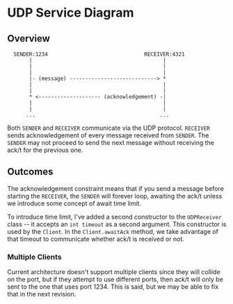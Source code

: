 # UDP Service Diagram

## Overview

```
  SENDER:1234                               RECEIVER:4321
       |                                          |
       |                                          |
       |                                          |
       |- (message) ----------------------------> *
       |                                          |
       |                                          |
       * <-------------------- (acknowledgement) -|
       |                                          |
       |                                          |
      ...                                        ...
```

Both `SENDER` and `RECEIVER` communicate via the UDP protocol. `RECEIVER` sends
acknowledgement of every message received from `SENDER`. The `SENDER` may not
proceed to send the next message without receiving the ack/t for the previous
one.

## Outcomes

The acknowledgement constraint means that if you send a message before starting
the `RECEIVER`, the `SENDER` will forever loop, awaiting the ack/t unless we
introduce some concept of await time limit.

To introduce time limit, I've added a second constructor to the `UDPReceiver`
class -- it accepts an `int timeout` as a second argument. This constructor is
used by the `Client`. In the `Client.awaitAck` method, we take advantage of that
timeout to communicate whether ack/t is received or not.

### Multiple Clients

Current architecture doesn't support multiple clients since they will collide
on the port, but if they attempt to use different ports, then ack/t will only be
sent to the one that uses port 1234. This is said, but we may be able to fix
that in the next revision.
